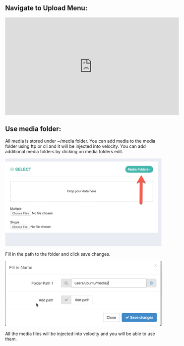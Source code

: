 ## Navigate to Upload Menu:

<iframe width="560" height="315" src="https://www.youtube.com/embed/Q3vcLwGLvdo" frameborder="0" allow="accelerometer; autoplay; encrypted-media; gyroscope; picture-in-picture" allowfullscreen></iframe>


## Use media folder:

All media is stored under ~/media folder. You can add media to the media folder using ftp or cli and it will be injected into velocity.
You can add additional media folders by clicking on media folders edit.

![Image](assets/2019-09-01_09-39-53.png)

Fill in the path to the folder and click save changes.

![Image](assets/2019-09-01_09-42-04.png)

All the media files will be injected into velocity and you will be able to use them.